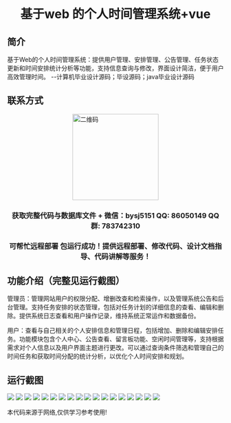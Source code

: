 <p><h1 align="center">基于web 的个人时间管理系统+vue</h1></p>

## 简介
基于Web的个人时间管理系统：提供用户管理、安排管理、公告管理、任务状态更新和时间安排统计分析等功能，支持信息查询与修改，界面设计简洁，便于用户高效管理时间。    --计算机毕业设计源码；毕设源码；java毕业设计源码


## 联系方式
<img src="https://bs-1329754181.cos.ap-shanghai.myqcloud.com/wx.jpg" alt="二维码" style="display: block; margin: 0 auto;" width="200px">
<p><h3 align="center">获取完整代码与数据库文件 + 微信：bysj5151 QQ: 86050149 QQ群: 783742310</h3></p>
<p><h3 align="center">可帮忙远程部署 包运行成功！提供远程部署、修改代码、设计文档指导、代码讲解等服务！</h3></p>

## 功能介绍（完整见运行截图）
管理员：管理网站用户的权限分配、增删改查和检索操作，以及管理系统公告和后台管理。支持任务安排的状态管理，包括对任务计划的详细信息的查看、编辑和删除。提供系统日志查看和用户操作记录，维持系统正常运作和数据备份。

用户：查看与自己相关的个人安排信息和管理日程，包括增加、删除和编辑安排任务。功能模块包含个人中心、公告查看、留言板功能、空闲时间管理等，支持根据需求对个人信息以及用户界面主题进行更改。可以通过查询条件筛选和管理自己的时间任务和获取时间分配的统计分析，以优化个人时间安排和规划。


## 运行截图
![](https://bs-1329754181.cos.ap-shanghai.myqcloud.com/ssm/PersonalTimeManagementSystem/img/001.jpg)
![](https://bs-1329754181.cos.ap-shanghai.myqcloud.com/ssm/PersonalTimeManagementSystem/img/002.jpg)
![](https://bs-1329754181.cos.ap-shanghai.myqcloud.com/ssm/PersonalTimeManagementSystem/img/003.jpg)
![](https://bs-1329754181.cos.ap-shanghai.myqcloud.com/ssm/PersonalTimeManagementSystem/img/004.jpg)
![](https://bs-1329754181.cos.ap-shanghai.myqcloud.com/ssm/PersonalTimeManagementSystem/img/005.jpg)
![](https://bs-1329754181.cos.ap-shanghai.myqcloud.com/ssm/PersonalTimeManagementSystem/img/006.jpg)
![](https://bs-1329754181.cos.ap-shanghai.myqcloud.com/ssm/PersonalTimeManagementSystem/img/007.jpg)
![](https://bs-1329754181.cos.ap-shanghai.myqcloud.com/ssm/PersonalTimeManagementSystem/img/008.jpg)
![](https://bs-1329754181.cos.ap-shanghai.myqcloud.com/ssm/PersonalTimeManagementSystem/img/009.jpg)
![](https://bs-1329754181.cos.ap-shanghai.myqcloud.com/ssm/PersonalTimeManagementSystem/img/010.jpg)
![](https://bs-1329754181.cos.ap-shanghai.myqcloud.com/ssm/PersonalTimeManagementSystem/img/011.jpg)
![](https://bs-1329754181.cos.ap-shanghai.myqcloud.com/ssm/PersonalTimeManagementSystem/img/012.jpg)
![](https://bs-1329754181.cos.ap-shanghai.myqcloud.com/ssm/PersonalTimeManagementSystem/img/013.jpg)
![](https://bs-1329754181.cos.ap-shanghai.myqcloud.com/ssm/PersonalTimeManagementSystem/img/014.jpg)
![](https://bs-1329754181.cos.ap-shanghai.myqcloud.com/ssm/PersonalTimeManagementSystem/img/015.jpg)
![](https://bs-1329754181.cos.ap-shanghai.myqcloud.com/ssm/PersonalTimeManagementSystem/img/016.jpg)
![](https://bs-1329754181.cos.ap-shanghai.myqcloud.com/ssm/PersonalTimeManagementSystem/img/017.jpg)
![](https://bs-1329754181.cos.ap-shanghai.myqcloud.com/ssm/PersonalTimeManagementSystem/img/018.jpg)

<p>本代码来源于网络,仅供学习参考使用!</p>
